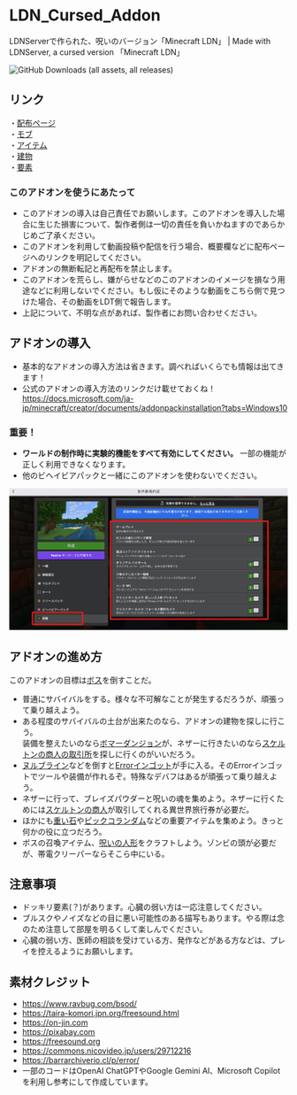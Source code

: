 # LDN_Cursed_Addon
LDNServerで作られた、呪いのバージョン「Minecraft LDN」 | Made with LDNServer, a cursed version 「Minecraft LDN」

![GitHub Downloads (all assets, all releases)](https://img.shields.io/github/downloads/LDNServer/LDN_Cursed_Addon/total?style=for-the-badge)<br>

## リンク
・[配布ページ](https://minecraft-mcworld.com/17029/)
<br>・[モブ](https://github.com/LDNServer/LDN_Cursed_Addon/wiki/%E3%83%A2%E3%83%96)
<br>・[アイテム](https://github.com/LDNServer/LDN_Cursed_Addon/wiki/%E3%82%A2%E3%82%A4%E3%83%86%E3%83%A0)
<br>・[建物](https://github.com/LDNServer/LDN_Cursed_Addon/wiki/%E5%BB%BA%E7%89%A9)
<br>・[要素](https://github.com/LDNServer/LDN_Cursed_Addon/wiki/%E8%A6%81%E7%B4%A0)

### このアドオンを使うにあたって
* このアドオンの導入は自己責任でお願いします。このアドオンを導入した場合に生じた損害について、製作者側は一切の責任を負いかねますのであらかじめご了承ください。
* このアドオンを利用して動画投稿や配信を行う場合、概要欄などに配布ページへのリンクを明記してください。
* アドオンの無断転記と再配布を禁止します。
* このアドオンを荒らし、嫌がらせなどのこのアドオンのイメージを損なう用途などに利用しないでください。もし仮にそのような動画をこちら側で見つけた場合、その動画をLDT側で報告します。
* 上記について、不明な点があれば、製作者にお問い合わせください。

## アドオンの導入
* 基本的なアドオンの導入方法は省きます。調べればいくらでも情報は出てきます！
* 公式のアドオンの導入方法のリンクだけ載せておくね！
https://docs.microsoft.com/ja-jp/minecraft/creator/documents/addonpackinstallation?tabs=Windows10

### 重要！
* **ワールドの制作時に実験的機能をすべて有効にしてください。** 一部の機能が正しく利用できなくなります。
* 他のビヘイビアパックと一緒にこのアドオンを使わないでください。

<img src="https://raw.githubusercontent.com/LDNServer/LDN_Cursed_Addon/refs/heads/main/docs/image/zikken.png" width="800">
<br>


## アドオンの進め方
このアドオンの目標は<a href="https://github.com/LDNServer/LDN_Cursed_Addon/wiki/モブ#追加ボスモブ">ボス</a>を倒すことだ。

* 普通にサバイバルをする。様々な不可解なことが発生するだろうが、頑張って乗り越えよう。
* ある程度のサバイバルの土台が出来たのなら、アドオンの建物を探しに行こう。<br>装備を整えたいのなら<a href="https://github.com/LDNServer/LDN_Cursed_Addon/wiki/建物#ボマーダンジョン" >ボマーダンジョン</a>が、ネザーに行きたいのなら<a href="https://github.com/LDNServer/LDN_Cursed_Addon/wiki/建物#スケルトンの商人の取引所" >スケルトンの商人の取引所</a>を探しに行くのがいいだろう。
* <a href="https://github.com/LDNServer/LDN_Cursed_Addon/wiki/モブ#ヌルブライン">ヌルブライン</a>などを倒すと<a href="https://github.com/LDNServer/LDN_Cursed_Addon/wiki/アイテム#-繧ｨ繝ｩ繝ｼerrorのインゴット">Errorインゴット</a>が手に入る。そのErrorインゴットでツールや装備が作れるぞ。特殊なデバフはあるが頑張って乗り越えよう。
* ネザーに行って、ブレイズパウダーと呪いの魂を集めよう。ネザーに行くためには<a href="https://github.com/LDNServer/LDN_Cursed_Addon/wiki/モブ#スケルトンの商人">スケルトンの商人</a>が取引してくれる異世界旅行券が必要だ。
* ほかにも<a href="https://github.com/LDNServer/LDN_Cursed_Addon/wiki/アイテム#重い石">重い石</a>や<a href="https://github.com/LDNServer/LDN_Cursed_Addon/wiki/アイテム#-ピッグコランダム">ピックコランダム</a>などの重要アイテムを集めよう。きっと何かの役に立つだろう。
* ボスの召喚アイテム、<a href="https://github.com/LDNServer/LDN_Cursed_Addon/wiki/アイテム#呪いの人形">呪いの人形</a>をクラフトしよう。ゾンビの頭が必要だが、帯電クリーパーならそこら中にいる。

## 注意事項
* ドッキリ要素(？)があります。心臓の弱い方は一応注意してください。
* ブルスクやノイズなどの目に悪い可能性のある描写もあります。やる際は念のため注意して部屋を明るくして楽しんでください。
* 心臓の弱い方、医師の相談を受けている方、発作などがある方などは、プレイを控えるようにお願いします。

## 素材クレジット
* https://www.ravbug.com/bsod/
* https://taira-komori.jpn.org/freesound.html
* https://on-jin.com
* https://pixabay.com
* https://freesound.org
* https://commons.nicovideo.jp/users/29712216
* https://barrarchiverio.cl/p/error/
* 一部のコードはOpenAI ChatGPTやGoogle Gemini AI、Microsoft Copilotを利用し参考にして作成しています。